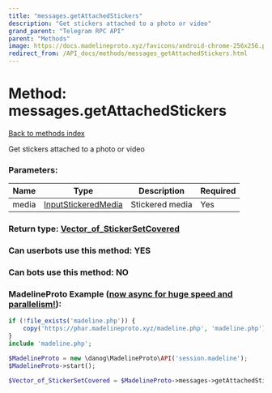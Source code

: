 ```yaml
---
title: "messages.getAttachedStickers"
description: "Get stickers attached to a photo or video"
grand_parent: "Telegram RPC API"
parent: "Methods"
image: https://docs.madelineproto.xyz/favicons/android-chrome-256x256.png
redirect_from: /API_docs/methods/messages_getAttachedStickers.html
---
```

# Method: messages.getAttachedStickers
[Back to methods index](index.html)



Get stickers attached to a photo or video

### Parameters:

| Name     |    Type       | Description | Required |
|----------|---------------|-------------|----------|
|media|[InputStickeredMedia](/API_docs/types/InputStickeredMedia.html) | Stickered media | Yes|


### Return type: [Vector\_of\_StickerSetCovered](/API_docs/types/StickerSetCovered.html)

### Can userbots use this method: **YES**

### Can bots use this method: **NO**


### MadelineProto Example ([now async for huge speed and parallelism!](https://docs.madelineproto.xyz/docs/ASYNC.html)):


```php
if (!file_exists('madeline.php')) {
    copy('https://phar.madelineproto.xyz/madeline.php', 'madeline.php');
}
include 'madeline.php';

$MadelineProto = new \danog\MadelineProto\API('session.madeline');
$MadelineProto->start();

$Vector_of_StickerSetCovered = $MadelineProto->messages->getAttachedStickers(media: $InputStickeredMedia, );
```

